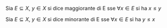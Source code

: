 Sia $E\subseteq X$, $y\in X$ si dice maggiorante di E sse $\forall x \in E \text{ si ha } x \le y$

Sia $E\subseteq X$, $y\in X$ si dice minorante di E sse $\forall x \in E \text{ si ha } y \le x$
